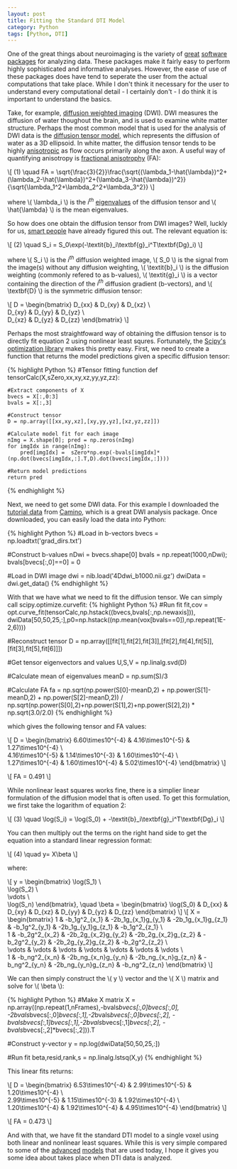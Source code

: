 ```yaml
---
layout: post
title: Fitting the Standard DTI Model
category: Python
tags: [Python, DTI]
---
```


One of the great things about neuroimaging is the variety of [great](https://surfer.nmr.mgh.harvard.edu/) [software](https://fsl.fmrib.ox.ac.uk/fsl/fslwiki) [packages](https://www.nitrc.org/) for analyzing data. These packages make it fairly easy to perform highly sophisticated and informative analyses. However, the ease of use of these packages does have tend to   seperate the user from the actual computations that take place. While I don't think it necessary for the user to understand every computational detail - I certainly don't - I do think it is important to understand the basics. 

Take, for example, [diffusion weighted imaging](https://en.wikipedia.org/wiki/Diffusion_MRI) (DWI). DWI measures the diffusion of water thoughout the brain, and is used to examine white matter structure. Perhaps the most common model that is used for the analysis of DWI data is the [diffusion tensor model](https://www.ncbi.nlm.nih.gov/pmc/articles/PMC2041910/), which  represents the diffusion of water as a 3D ellipsoid. In white matter, the diffusion tensor tends to be highly [anisotropic](https://en.wikipedia.org/wiki/Anisotropy) as flow occurs primarily along the axon. A useful way of quantifying anisotropy is [fractional anisotrophy](https://en.wikipedia.org/wiki/Fractional_anisotropy) (FA):

<head>
    <script type="text/javascript"
            src="http://cdn.mathjax.org/mathjax/latest/MathJax.js?config=TeX-AMS-MML_HTMLorMML">
    </script>
</head>

\\[ (1) \quad FA = \sqrt{\frac{3}{2}}\frac{\sqrt{(\lambda_1-\hat{\lambda})^2+(\lambda_2-\hat{\lambda})^2+(\lambda_3-\hat{\lambda})^2}}{\sqrt{\lambda_1^2+\lambda_2^2+\lambda_3^2}} \\]

where \\( \lambda_i \\) is the *i<sup>th</sup>* [eigenvalues](https://en.wikipedia.org/wiki/Eigenvalues_and_eigenvectors) of the diffusion tensor and \\( \hat{\lambda} \\) is the mean eigenvalues. 

So how does one obtain the diffusion tensor from DWI images? Well, luckly for us, [smart people](https://www.ncbi.nlm.nih.gov/pubmed/16828568) have already figured this out. The relevant equation is:

\\[ (2) \quad S_i = S_0\exp(-\textit{b}_i\textbf{g}_i^T\textbf{Dg}_i) \\]

where \\( S_i \\) is the *i<sup>th</sup>* diffusion weighted image, \\( S_0 \\) is the signal from the image(s) without any diffusion weighting, \\( \textit{b}_i \\) is the diffusion weighting (commonly refered to as b-values), \\( \textit{g}_i \\) is a vector containing the direction of the *i<sup>th</sup>* diffusion gradient (b-vectors), and \\( \textbf{D} \\) is the symmetric diffusion tensor:

\\[ 
    D = \begin{bmatrix}
    D\_{xx} & D\_{xy} & D\_{xz} \\\
    D\_{xy}  & D\_{yy} & D\_{yz} \\\
    D\_{xz} & D\_{yz} & D\_{zz}
	\end{bmatrix} 
\\]

Perhaps the most straightfoward way of obtaining the diffusion tensor is to directly fit equation 2 using nonlinear least squres. Fortunately, the [Scipy's optimization library](https://docs.scipy.org/doc/scipy-0.18.1/reference/optimize.html) makes this pretty easy. First, we need to create a function that returns the model predictions given a specific diffusion tensor:

{% highlight Python %}
#Tensor fitting function
def tensorCalc(X,sZero,xx,xy,xz,yy,yz,zz):

	#Extract components of X
	bvecs = X[:,0:3]
	bvals = X[:,3]
		
	#Construct tensor
	D = np.array([[xx,xy,xz],[xy,yy,yz],[xz,yz,zz]])
		
	#Calculate model fit for each image
	nImg = X.shape[0]; pred = np.zeros(nImg)
	for imgIdx in range(nImg):
		pred[imgIdx] =  sZero*np.exp(-bvals[imgIdx]*(np.dot(bvecs[imgIdx,:].T,D).dot(bvecs[imgIdx,:])))
		
	#Return model predictions
	return pred
{% endhighlight %}

Next, we need to get some DWI data. For this example I downloaded the [tutorial data](http://camino.cs.ucl.ac.uk/index.php?n=Tutorials.DTI#example_human_data) from [Camino](http://camino.cs.ucl.ac.uk/index.php), which is a great DWI analysis package. Once downloaded, you can easily load the data into Python:

{% highlight Python %}
#Load in b-vectors
bvecs = np.loadtxt('grad_dirs.txt')

#Construct b-values
nDwi = bvecs.shape[0]
bvals = np.repeat(1000,nDwi); bvals[bvecs[:,0]==0] = 0

#Load in DWI image
dwi = nib.load('4Ddwi_b1000.nii.gz')
dwiData = dwi.get_data()
{% endhighlight %}

With that we have what we need to fit the diffusion tensor. We can simply call scipy.optimize.curvefit:
{% highlight Python %}
#Run fit
fit,cov = opt.curve_fit(tensorCalc,np.hstack((bvecs,bvals[:,np.newaxis])),
			dwiData[50,50,25,:],p0=np.hstack((np.mean(vox[bvals==0]),np.repeat(1E-2,6))))
			
#Reconstruct tensor
D = np.array([[fit[1],fit[2],fit[3]],[fit[2],fit[4],fit[5]],[fit[3],fit[5],fit[6]]])

#Get tensor eigenvectors and values
U,S,V = np.linalg.svd(D)

#Calculate mean of eigenvalues
meanD = np.sum(S)/3

#Calculate FA
fa = np.sqrt(np.power(S[0]-meanD,2) + np.power(S[1]-meanD,2) + np.power(S[2]-meanD,2)) / np.sqrt(np.power(S[0],2)+np.power(S[1],2)+np.power(S[2],2)) * np.sqrt(3.0/2.0)
{% endhighlight %}

which gives the following tensor and FA values:

\\[ 
    D = \begin{bmatrix}
    6.60\times10^{-4} & 4.16\times10^{-5} & 1.27\times10^{-4} \\\
    4.16\times10^{-5} & 1.14\times10^{-3} & 1.60\times10^{-4} \\\
    1.27\times10^{-4} & 1.60\times10^{-4} & 5.02\times10^{-4}
	\end{bmatrix} 
\\]

\\[ FA = 0.491 \\]

While nonlinear least squares works fine, there is a simplier linear formulation of the diffusion model that is often used. To get this formulation, we first take the logarithm of equation 2:

\\[ (3) \quad \log(S_i) = \log(S_0) + -\textit{b}_i\textbf{g}_i^T\textbf{Dg}_i \\]

You can then multiply out the terms on the right hand side to get the equation into a standard linear regression format:

\\[ (4) \quad y= X\beta \\]

where:

\\[ y = \begin{bmatrix}
	\log(S_1) \\\
	\log(S_2) \\\
	\vdots \\\
	\log(S_n)
	\end{bmatrix}, \quad
	\beta = \begin{bmatrix}
	\log(S_0) & D\_{xx} & D\_{xy} & D\_{xz} & D\_{yy} & D\_{yz} & D\_{zz}
	\end{bmatrix}
\\]
\\[ X = \begin{bmatrix}
	1 & -b\_1g^2\_{x\_1} & -2b\_1g\_{x\_1}g\_{y\_1} & -2b\_1g\_{x\_1}g\_{z\_1} & -b\_1g^2\_{y\_1} & -2b\_1g\_{y\_1}g\_{z\_1} & -b\_1g^2\_{z\_1} \\\
	1 & -b\_2g^2\_{x\_2} & -2b\_2g\_{x\_2}g\_{y\_2} & -2b\_2g\_{x\_2}g\_{z\_2} & -b\_2g^2\_{y\_2} & -2b\_2g\_{y\_2}g\_{z\_2} & -b\_2g^2\_{z\_2} \\\
	\vdots & \vdots & \vdots & \vdots & \vdots & \vdots & \vdots \\\
	1 & -b\_ng^2\_{x\_n} & -2b\_ng\_{x\_n}g\_{y\_n} & -2b\_ng\_{x\_n}g\_{z\_n} & -b\_ng^2\_{y\_n} & -2b\_ng\_{y\_n}g\_{z\_n} & -b\_ng^2\_{z\_n}
	\end{bmatrix}
\\]

We can then simply construct the \\( y \\) vector and the \\( X \\) matrix and solve for \\( \beta \\):

{% highlight Python %}
#Make X matrix
X = np.array((np.repeat(1,nFrames),-bvals*bvecs[:,0]*bvecs[:,0],
              -2*bvals*bvecs[:,0]*bvecs[:,1],-2*bvals*bvecs[:,0]*bvecs[:,2],
              -bvals*bvecs[:,1]*bvecs[:,1],-2*bvals*bvecs[:,1]*bvecs[:,2],
              -bvals*bvecs[:,2]*bvecs[:,2])).T
	      
#Construct y-vector
y = np.log(dwiData[50,50,25,:])

#Run fit
beta,resid,rank,s = np.linalg.lstsq(X,y)
{% endhighlight %}

This linear fits returns:

\\[ 
    D = \begin{bmatrix}
    6.53\times10^{-4} & 2.99\times10^{-5} & 1.20\times10^{-4} \\\
    2.99\times10^{-5} & 1.15\times10^{-3} & 1.92\times10^{-4} \\\
    1.20\times10^{-4} & 1.92\times10^{-4} & 4.95\times10^{-4}
	\end{bmatrix} 
\\]

\\[ FA = 0.473 \\]

And with that, we have fit the standard DTI model to a single voxel using both linear and nonlinear least squares. While this is very simple compared to some of the [advanced](http://fsl.fmrib.ox.ac.uk/fsl/fslwiki/FDT/UserGuide#BEDPOSTX) [models](https://www.ncbi.nlm.nih.gov/pubmed/22171354) that are used today, I hope it gives you some idea about takes place when DTI data is analyzed. 


